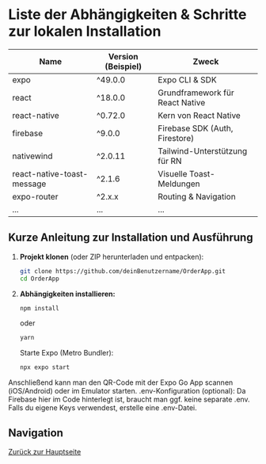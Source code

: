 # Liste der Abhängigkeiten & Schritte zur lokalen Installation

| Name                          | Version (Beispiel) | Zweck                                   |
| ----------------------------- | ------------------ | --------------------------------------- |
| expo                          | ^49.0.0            | Expo CLI & SDK                          |
| react                         | ^18.0.0            | Grundframework für React Native         |
| react-native                  | ^0.72.0            | Kern von React Native                   |
| firebase                      | ^9.0.0             | Firebase SDK (Auth, Firestore)          |
| nativewind                    | ^2.0.11            | Tailwind-Unterstützung für RN           |
| react-native-toast-message    | ^2.1.6             | Visuelle Toast-Meldungen                |
| expo-router                   | ^2.x.x             | Routing & Navigation                    |
| ...                           | ...                | ...                                     |

## Kurze Anleitung zur Installation und Ausführung

1. **Projekt klonen** (oder ZIP herunterladen und entpacken):

   ```bash
   git clone https://github.com/deinBenutzername/OrderApp.git
   cd OrderApp
   ```

2. **Abhängigkeiten installieren:**

    ```bash
    npm install
    ```

    oder

    ```bash
    yarn
    ```

    Starte Expo (Metro Bundler):

    ```bash
    npx expo start
    ```

Anschließend kann man den QR-Code mit der Expo Go App scannen (iOS/Android) oder im Emulator starten.
.env-Konfiguration (optional):
Da Firebase hier im Code hinterlegt ist, braucht man ggf. keine separate .env. Falls du eigene Keys verwendest, erstelle eine .env-Datei.

## Navigation

[Zurück zur Hauptseite](../README.md)
